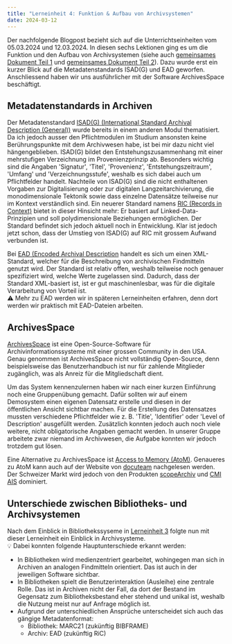 ```yaml
---
title: "Lerneinheit 4: Funktion & Aufbau von Archivsystemen"
date: 2024-03-12
---
```


Der nachfolgende Blogpost bezieht sich auf die Unterrichtseinheiten vom 05.03.2024 und 12.03.2024. In diesen sechs Lektionen ging es um die Funktion und den Aufbau von Archivsystemen (siehe auch [gemeinsames Dokument Teil 1](https://pad.gwdg.de/FrI1nt2NSvuNOAyu_yk64A) und [gemeinsames Dokument Teil 2](https://pad.gwdg.de/JmDfo4JOSQuF12mGPmm7IA)). Dazu wurde erst ein kurzer Blick auf die Metadatenstandards ISAD(G) und EAD geworfen. Anschliessend haben wir uns ausführlicher mit der Software ArchivesSpace beschäftigt.

## Metadatenstandards in Archiven
Der Metadatenstandard [ISAD(G) (International Standard Archival Description (General))](https://de.wikipedia.org/wiki/ISAD(G)) wurde bereits in einem anderen Modul thematisiert. Da ich jedoch ausser den Pflichtmodulen im Studium ansonsten keine Berührungspunkte mit dem Archivwesen habe, ist bei mir dazu nicht viel hängengeblieben. ISAD(G) bildet den Entstehungszusammenhang mit einer mehrstufigen Verzeichnung im Provenienzprinzip ab. Besonders wichtig sind die Angaben 'Signatur', 'Titel', 'Provenienz', 'Entstehungszeitraum', 'Umfang' und 'Verzeichnungsstufe', weshalb es sich dabei auch um Pflichtfelder handelt. Nachteile von ISAD(G) sind die nicht enthaltenen Vorgaben zur Digitalisierung oder zur digitalen Langzeitarchivierung, die monodimensionale Tektonik sowie dass einzelne Datensätze teilweise nur im Kontext verständlich sind. Ein neuerer Standard namens [RIC (Records in Context)](https://de.wikipedia.org/wiki/Records_in_Contexts) bietet in dieser Hinsicht mehr: Er basiert auf Linked-Data-Prinzipien und soll polydimensionale Beziehungen ermöglichen. Der Standard befindet sich jedoch aktuell noch in Entwicklung. Klar ist jedoch jetzt schon, dass der Umstieg von ISAD(G) auf RIC mit grossem Aufwand verbunden ist.

Bei [EAD (Encoded Archival Description](https://de.wikipedia.org/wiki/Encoded_Archival_Description) handelt es sich um einen XML-Standard, welcher für die Beschreibung von archivischen Findmitteln genutzt wird. Der Standard ist relativ offen, weshalb teilweise noch genauer spezifiziert wird, welche Werte zugelassen sind. Dadurch, dass der Standard XML-basiert ist, ist er gut maschinenlesbar, was für die digitale Verarbeitung von Vorteil ist. <br>⚠️ Mehr zu EAD werden wir in späteren Lerneinheiten erfahren, denn dort werden wir praktisch mit EAD-Dateien arbeiten.

## ArchivesSpace
[ArchivesSpace](https://archivesspace.org) ist eine Open-Source-Software für Archivinformationssysteme mit einer grossen Community in den USA. Genau genommen ist ArchivesSpace nicht vollständig Open-Source, denn beispielsweise das Benutzerhandbuch ist nur für zahlende Mitglieder zugänglich, was als Anreiz für die Mitgliedschaft dient.

Um das System kennenzulernen haben wir nach einer kurzen Einführung noch eine Gruppenübung gemacht. Dafür sollten wir auf einem Demosystem einen eigenen Datensatz erstelle und diesen in der öffentlichen Ansicht sichtbar machen. Für die Erstellung des Datensatzes mussten verschiedene Pflichtfelder wie z. B. 'Title', 'Identifier' oder 'Level of Description' ausgefüllt werden. Zusätzlich konnten jedoch auch noch viele weitere, nicht obligatorische Angaben gemacht werden. In unserer Gruppe arbeitete zwar niemand im Archivwesen, die Aufgabe konnten wir jedoch trotzdem gut lösen.

Eine Alternative zu ArchivesSpace ist [Access to Memory (AtoM)](https://www.accesstomemory.org/de). Genaueres zu AtoM kann auch auf der Website von [docuteam](https://www.docuteam.ch/atom-access-to-memory) nachgelesen werden. Der Schweizer Markt wird jedoch von den Produkten [scopeArchiv](https://www.scope.ch/de/produkteuebersicht/scopearchiv) und [CMI AIS](https://cmiag.ch/akten-management/archivierung/ais) dominiert.

## Unterschiede zwischen Bibliotheks- und Archivsystemen
Nach dem Einblick in Bibliothekssyseme in [Lerneinheit 3](https://yara-wagner.github.io/lerntagebuch/2024/02/27/lerneinheit3.html) folgte nun mit dieser Lerneinheit ein Einblick in Archivsysteme.<br>💡 Dabei konnten folgende Hauptunterschiede erkannt werden:
- In Bibliotheken wird medienzentriert gearbeitet, wohingegen man sich in Archiven an analogen Findmitteln orientiert. Das ist auch in der jeweiligen Software sichtbar.
- In Bibliotheken spielt die Benutzerinteraktion (Ausleihe) eine zentrale Rolle. Das ist in Archiven nicht der Fall, da dort der Bestand im Gegensatz zum Bibliotheksbestand eher stehend und unikal ist, weshalb die Nutzung meist nur auf Anfrage möglich ist.
- Aufgrund der unterschiedlichen Ansprüche unterscheidet sich auch das gängige Metadatenformat:
  - Bibliothek: MARC21 (zukünftig BIBFRAME)
  - Archiv: EAD (zukünftig RiC)
